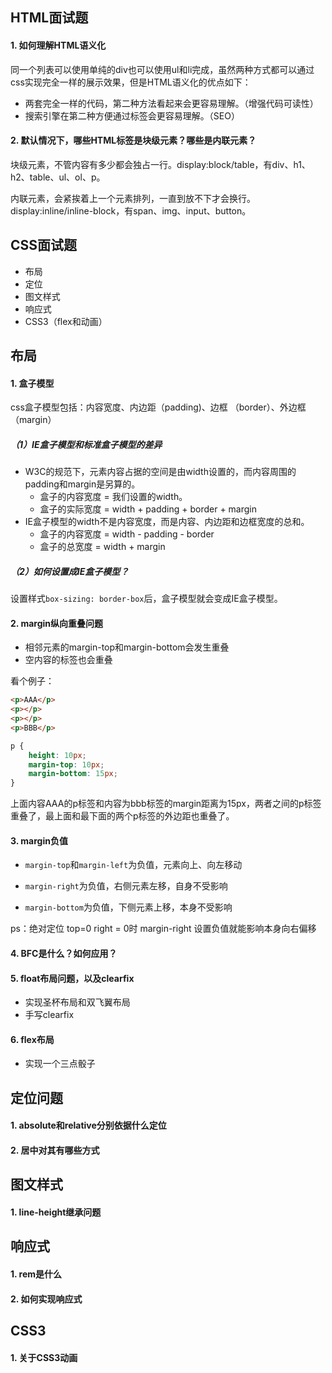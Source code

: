## HTML面试题

#### 1. 如何理解HTML语义化

同一个列表可以使用单纯的div也可以使用ul和li完成，虽然两种方式都可以通过css实现完全一样的展示效果，但是HTML语义化的优点如下：

- 两套完全一样的代码，第二种方法看起来会更容易理解。（增强代码可读性）
- 搜索引擎在第二种方便通过标签会更容易理解。（SEO）



#### 2. 默认情况下，哪些HTML标签是块级元素？哪些是内联元素？

块级元素，不管内容有多少都会独占一行。display:block/table，有div、h1、h2、table、ul、ol、p。

内联元素，会紧挨着上一个元素排列，一直到放不下才会换行。display:inline/inline-block，有span、img、input、button。



## CSS面试题

- 布局
- 定位
- 图文样式
- 响应式
- CSS3（flex和动画）

## 布局

#### 1. 盒子模型

css盒子模型包括：内容宽度、内边距（padding)、边框 （border）、外边框（margin）

##### （1）IE盒子模型和标准盒子模型的差异

- W3C的规范下，元素内容占据的空间是由width设置的，而内容周围的padding和margin是另算的。
  - 盒子的内容宽度 = 我们设置的width。
  - 盒子的实际宽度 = width + padding + border + margin
- IE盒子模型的width不是内容宽度，而是内容、内边距和边框宽度的总和。
  - 盒子的内容宽度 = width - padding - border
  - 盒子的总宽度 = width + margin



##### （2）如何设置成IE盒子模型？

设置样式`box-sizing: border-box`后，盒子模型就会变成IE盒子模型。



#### 2. margin纵向重叠问题

- 相邻元素的margin-top和margin-bottom会发生重叠
- 空内容的标签也会重叠

看个例子：

```html
<p>AAA</p>
<p></p>
<p></p>
<p>BBB</p>
```

```css
p {
	height: 10px;
	margin-top: 10px;
	margin-bottom: 15px;
}
```

上面内容AAA的p标签和内容为bbb标签的margin距离为15px，两者之间的p标签重叠了，最上面和最下面的两个p标签的外边距也重叠了。

#### 3. margin负值

- `margin-top`和`margin-left`为负值，元素向上、向左移动

- `margin-right`为负值，右侧元素左移，自身不受影响
- `margin-bottom`为负值，下侧元素上移，本身不受影响

ps：绝对定位 top=0 right = 0时 margin-right 设置负值就能影响本身向右偏移

#### 4. BFC是什么？如何应用？



#### 5. float布局问题，以及clearfix

- 实现圣杯布局和双飞翼布局
- 手写clearfix

#### 6. flex布局

- 实现一个三点骰子

## 定位问题

#### 1. absolute和relative分别依据什么定位

#### 2. 居中对其有哪些方式

## 图文样式

#### 1. line-height继承问题

##  响应式

#### 1. rem是什么

#### 2. 如何实现响应式

## CSS3

#### 1. 关于CSS3动画